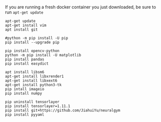 
If you are running a fresh docker container you just downloaded, be sure to run ``apt-get update``

```
apt-get update
apt-get install vim
apt install git

#python -m pip install -U pip
pip install --upgrade pip

pip install opencv-python
python -m pip install -U matplotlib
pip install pandas
pip install easydict

apt install libsm6
apt-get install libxrender1
apt-get install libxext6
apt-get install python3-tk
pip intall imageio
pip install numpy

pip uninstall tensorlayer
pip install tensorlayer=1.11.1
pip install git+https://github.com/JiahuiYu/neuralgym
pip install pyyaml
```
